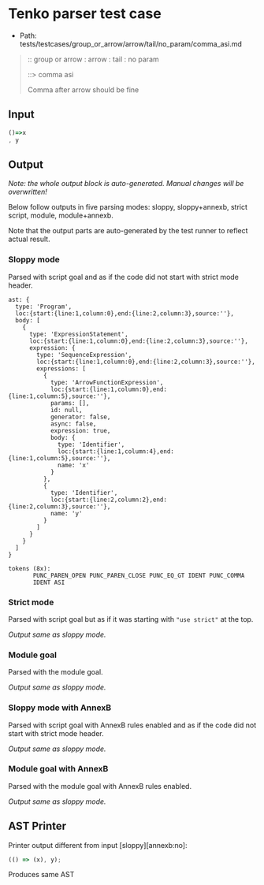 # Tenko parser test case

- Path: tests/testcases/group_or_arrow/arrow/tail/no_param/comma_asi.md

> :: group or arrow : arrow : tail : no param
>
> ::> comma asi
>
> Comma after arrow should be fine

## Input

`````js
()=>x
, y
`````

## Output

_Note: the whole output block is auto-generated. Manual changes will be overwritten!_

Below follow outputs in five parsing modes: sloppy, sloppy+annexb, strict script, module, module+annexb.

Note that the output parts are auto-generated by the test runner to reflect actual result.

### Sloppy mode

Parsed with script goal and as if the code did not start with strict mode header.

`````
ast: {
  type: 'Program',
  loc:{start:{line:1,column:0},end:{line:2,column:3},source:''},
  body: [
    {
      type: 'ExpressionStatement',
      loc:{start:{line:1,column:0},end:{line:2,column:3},source:''},
      expression: {
        type: 'SequenceExpression',
        loc:{start:{line:1,column:0},end:{line:2,column:3},source:''},
        expressions: [
          {
            type: 'ArrowFunctionExpression',
            loc:{start:{line:1,column:0},end:{line:1,column:5},source:''},
            params: [],
            id: null,
            generator: false,
            async: false,
            expression: true,
            body: {
              type: 'Identifier',
              loc:{start:{line:1,column:4},end:{line:1,column:5},source:''},
              name: 'x'
            }
          },
          {
            type: 'Identifier',
            loc:{start:{line:2,column:2},end:{line:2,column:3},source:''},
            name: 'y'
          }
        ]
      }
    }
  ]
}

tokens (8x):
       PUNC_PAREN_OPEN PUNC_PAREN_CLOSE PUNC_EQ_GT IDENT PUNC_COMMA
       IDENT ASI
`````

### Strict mode

Parsed with script goal but as if it was starting with `"use strict"` at the top.

_Output same as sloppy mode._

### Module goal

Parsed with the module goal.

_Output same as sloppy mode._

### Sloppy mode with AnnexB

Parsed with script goal with AnnexB rules enabled and as if the code did not start with strict mode header.

_Output same as sloppy mode._

### Module goal with AnnexB

Parsed with the module goal with AnnexB rules enabled.

_Output same as sloppy mode._

## AST Printer

Printer output different from input [sloppy][annexb:no]:

````js
(() => (x), y);
````

Produces same AST
